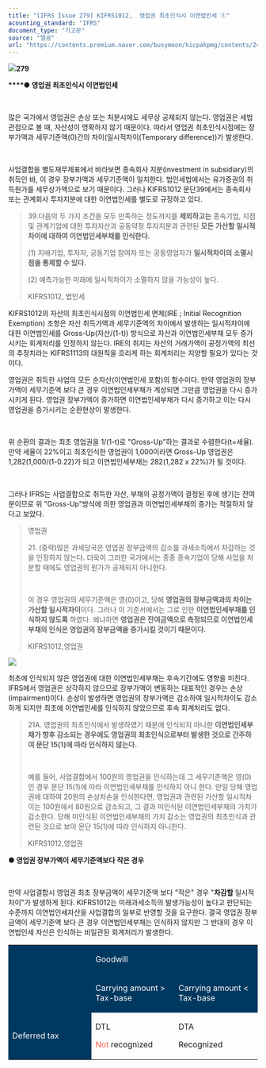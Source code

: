 ```yaml
---
title: "[IFRS Issue 279] KIFRS1012,  영업권 최초인식시 이연법인세 ①"
acounting_standard: "IFRS"
document_type: "기고문"
source: "엘곰"
url: "https://contents.premium.naver.com/busymoon/kicpakpmg/contents/241030155812127yg"
---
```

![](https://n2.news.naver.com/l.gif?type=content)**279**

**​****● 영업권 최초인식시 이연법인세**

​

많은 국가에서 영업권은 손상 또는 처분시에도 세무상 공제되지 않는다. 영업권은 세법 관점으로 볼 때, 자산성이 명확하지 않기 때문이다. 따라서 영업권 최초인식시점에는 장부가액과 세무기준액(0)간의 차이(일시적차이(Temporary difference))가 발생한다.

​

사업결합을 별도재무제표에서 바라보면 종속회사 지분(investment in subsidiary)의 취득인 바, 이 경우 장부가액과 세무기준액이 일치한다. 법인세법에서는 유가증권의 취득원가를 세무상가액으로 보기 때문이다. 그러나 KIFRS1012 문단39에서는 종속회사 또는 관계회사 투자지분에 대한 이연법인세를 별도로 규정하고 있다.

> 39.다음의 두 가지 조건을 모두 만족하는 정도까지를 **제외하고는** 종속기업, 지점 및 관계기업에 대한 투자자산과 공동약정 투자지분과 관련된 **모든 가산할 일시적차이에 대하여 이연법인세부채를 인식한다.**
> 
> (1) 지배기업, 투자자, 공동기업 참여자 또는 공동영업자가 **일시적차이의 소멸시점을 통제할 수 있다.**
> 
> (2) 예측가능한 미래에 일시적차이가 소멸하지 않을 가능성이 높다.
> 
> KIFRS1012, 법인세

KIFRS1012의 자산의 최초인식시점의 이연법인세 면제(IRE ; Initial Recognition Exemption) 조항은 자산 취득가액과 세무기준액의 차이에서 발생하는 일시적차이에 대한 이연법인세를 Gross-Up(자산/(1-t)) 방식으로 자산과 이연법인세부채 모두 증가시키는 회계처리를 인정하지 않는다. IRE의 취지는 자산의 거래가액이 공정가액의 최선의 추정치라는 KIFRS1113의 대원칙을 흐리게 하는 회계처리는 지양할 필요가 있다는 것이다.

영업권은 취득한 사업의 모든 순자산(이연법인세 포함)의 함수이다. 만약 영업권의 장부가액이 세무기준액 보다 큰 경우 이연법인세부채가 계상되면 그만큼 영업권을 다시 증가시키게 된다. 영업권 장부가액이 증가하면 이연법인세부채가 다시 증가하고 이는 다시 영업권을 증가시키는 순환현상이 발생한다.

​

위 순환의 결과는 최초 영업권을 1/(1-t)로 "Gross-Up"하는 결과로 수렴한다(t=세율). 만약 세율이 22%이고 최초인식한 영업권이 1,000이라면 Gross-Up 영업권은 1,282(1,000/(1-0.22)가 되고 이연법인세부채는 282(1,282 x 22%)가 될 것이다.

​

그러나 IFRS는 사업결합으로 취득한 자산, 부채의 공정가액이 결정된 후에 생기는 잔여분이므로 위 "Gross-Up"방식에 의한 영업권과 이연법인세부채의 증가는 적절하지 않다고 보았다.

> 영업권
> 
> 21\. (중략)많은 과세당국은 영업권 장부금액의 감소를 과세소득에서 차감하는 것을 인정하지 않는다. 더욱이 그러한 국가에서는 종종 종속기업이 당해 사업을 처분할 때에도 영업권의 원가가 공제되지 아니한다.
> 
> ​
> 
> 이 경우 영업권의 세무기준액은 영(0)이고, 당해 **영업권의 장부금액과의 차이는 가산할 일시적차이**이다. 그러나 이 기준서에서는 그로 인한 **이연법인세부채를 인식하지 않도록** 하였다. 왜냐하면 **영업권은 잔여금액으로 측정되므로 이연법인세부채의 인식은 영업권의 장부금액을 증가시킬 것이기 때문이다.**
> 
> KIFRS1012,영업권

![](https://scs-phinf.pstatic.net/MjAyNDEwMzBfMTAw/MDAxNzMwMjcxMzM3OTgy.tOQggikYIrdJhBHRap0PhWkTe7uC8MJvl2b4LUpLY7og.hs0oi3u1O3gN0pVdqsJdxaSySAGyoyinWPOopvGz1Icg.PNG/image.png?type=w800)

최초에 인식되지 않은 영업권에 대한 이연법인세부채는 후속기간에도 영향을 미친다. IFRS에서 영업권은 상각하지 않으므로 장부가액이 변동하는 대표적인 경우는 손상(impairment)이다. 손상이 발생하면 영업권의 장부가액은 감소하여 일시적차이도 감소하게 되지만 최초에 이연법인세를 인식하지 않았으므로 후속 회계처리도 없다.

> 21A. 영업권의 최초인식에서 발생하였기 때문에 인식되지 아니한 **이연법인세부채가 향후 감소되는 경우에도 영업권의 최초인식으로부터 발생한 것으로 간주하여 문단 15(1)에 따라 인식하지 않는다.**
> 
> ​
> 
> 예를 들어, 사업결합에서 100원의 영업권을 인식하는데 그 세무기준액은 영(0)인 경우 문단 15(1)에 따라 이연법인세부채를 인식하지 아니 한다. 만일 당해 영업권에 대하여 20원의 손상차손을 인식한다면, 영업권과 관련된 가산할 일시적차이는 100원에서 80원으로 감소되고, 그 결과 미인식된 이연법인세부채의 가치가 감소한다. 당해 미인식된 이연법인세부채의 가치 감소는 영업권의 최초인식과 관련된 것으로 보아 문단 15(1)에 따라 인식하지 아니한다.
> 
> KIFRS1012,영업권

**● 영업권 장부가액이 세무기준액보다 작은 경우**

**​**

만약 사업결합시 영업권 최초 장부금액이 세무기준액 보다 "작은" 경우 "**차감할** 일시적 차이"가 발생하게 된다. KIFRS1012는 미래과세소득의 발생가능성이 높다고 판단되는 수준까지 이연법인세자산을 사업결합의 일부로 반영할 것을 요구한다. 결국 영업권 장부금액이 세무기준액 보다 큰 경우 이연법인세부채는 인식하지 않지만 그 반대의 경우 이연법인세 자산은 인식하는 비일관된 회계처리가 발생한다.

<table style=""><tbody><tr><td colspan="1" rowspan="1" style="width: 33.33%; height: 43.0px;  background-color: #003960;"><div><p style=""><span style="color:#ffffff;">​</span></p></div></td><td colspan="2" rowspan="1" style="width: 66.67%; height: 43.0px;  background-color: #003960;"><div><p style=""><span style="color:#ffffff;">Goodwill</span></p></div></td></tr><tr><td colspan="1" rowspan="1" style="width: 33.33%; height: 43.0px;  background-color: #003960;"><div><p style=""><span style="color:#ffffff;">​</span></p></div></td><td colspan="1" rowspan="1" style="width: 33.33%; height: 43.0px;  background-color: #003960;"><div><p style=""><span style="color:#ffffff;">Carrying amount &gt; Tax-base</span></p></div></td><td colspan="1" rowspan="1" style="width: 33.33%; height: 43.0px;  background-color: #003960;"><div><p style=""><span style="color:#ffffff;">Carrying amount &lt; Tax-base</span></p></div></td></tr><tr><td colspan="1" rowspan="1" style="width: 33.33%; height: 43.0px;  background-color: #003960;"><div><p style=""><span style="color:#ffffff;">Deferred tax</span></p></div></td><td colspan="1" rowspan="1" style="width: 33.33%; height: 43.0px;  "><div><p style=""><span style="">DTL</span></p></div><div><p style=""><span style="color:#ff5f45;">Not</span><span style=""> recognized</span></p></div></td><td colspan="1" rowspan="1" style="width: 33.33%; height: 43.0px;  "><div><p style=""><span style="">DTA</span></p></div><div><p style=""><span style="">Recognized</span></p></div></td></tr></tbody></table>

​